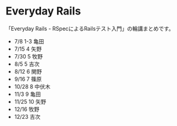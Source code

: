 Everyday Rails
===================

「Everyday Rails - RSpecによるRailsテスト入門」の輪講まとめです。

* 7/8 1-3 亀田
* 7/15 4 矢野
* 7/30 5 牧野
* 8/5 5 吉次
* 8/12 6 関野
* 9/16 7 篠原
* 10/28 8 中伏木
* 11/3 9 亀田
* 11/25 10 矢野
* 12/16 牧野
* 12/23 吉次
